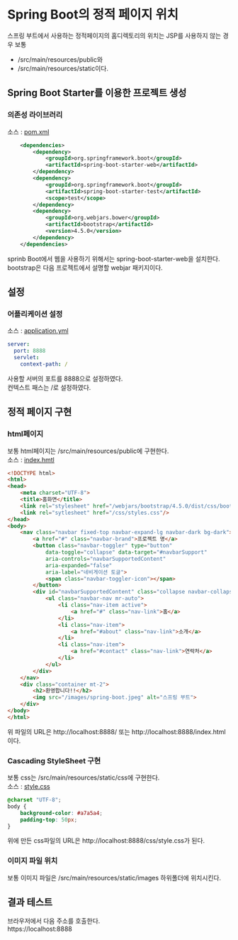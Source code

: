 # Spring Boot의 정적 페이지 위치
스프링 부트에서 사용하는 정적페이지의 홈디렉토리의 위치는 JSP를 사용하지 않는 경우 보통
-  /src/main/resources/public와 
-  /src/main/resources/static이다.

## Spring Boot Starter를 이용한 프로젝트 생성
### 의존성 라이브러리
소스 : [pom.xml](pom.xml)
```xml
	<dependencies>
		<dependency>
			<groupId>org.springframework.boot</groupId>
			<artifactId>spring-boot-starter-web</artifactId>
		</dependency>
		<dependency>
			<groupId>org.springframework.boot</groupId>
			<artifactId>spring-boot-starter-test</artifactId>
			<scope>test</scope>
		</dependency>
		<dependency>
			<groupId>org.webjars.bower</groupId>
			<artifactId>bootstrap</artifactId>
			<version>4.5.0</version>
		</dependency>
	</dependencies>
```
sprinb Boot에서 웹을 사용하기 위해서는 spring-boot-starter-web을 설치한다.  
bootstrap은 다음 프로젝트에서 설명할 webjar 패키지이다.

## 설정
### 어플리케이션 설정
소스 : [application.yml](src/main/resources/application.yml)  
```yml
server:
  port: 8888
  servlet:
    context-path: /
```
사용할 서버의 포트를 8888으로 설정하였다.  
컨텍스트 패스는 /로 설정하였다.

## 정적 페이지 구현
### html페이지
보통 html페이지는 /src/main/resources/public에 구현한다.  
소스 : [index.hmtl](src/main/resources/public/index.html)  
```html
<!DOCTYPE html>
<html>
<head>
	<meta charset="UTF-8">
	<title>홈화면</title>
	<link rel="stylesheet" href="/webjars/bootstrap/4.5.0/dist/css/bootstrap.css"/>
	<link rel="sytlesheet" href="/css/styles.css"/>	
</head>
<body>
	<nav class="navbar fixed-top navbar-expand-lg navbar-dark bg-dark">
		<a href="#" class="navbar-brand">프로젝트 명</a>
		<button class="navbar-toggler" type="button"
			data-toggle="collapse" data-target="#navbarSupport"
			aria-controls="navbarSupportedContent"
			aria-expanded="false"
			aria-label="네비게이션 토글">
			<span class="navbar-toggler-icon"></span>
		</button>
		<div id="navbarSupportedContent" class="collapse navbar-collapse">
			<ul class="navbar-nav mr-auto">
				<li class="nav-item active">
					<a href="#" class="nav-link">홈</a>
				</li>
				<li class="nav-item">
					<a href="#about" class="nav-link">소개</a>
				</li>
				<li class="nav-item">
					<a href="#contact" class="nav-link">연락처</a>
				</li>
			</ul>
		</div>
	</nav>
	<div class="container mt-2">
		<h2>환영합니다!!</h2>
		<img src="/images/spring-boot.jpeg" alt="스프링 부트">
	</div>
</body>
</html>
```
위 파일의 URL은 http://localhost:8888/ 또는 http://localhost:8888/index.html이다.
 
### Cascading StyleSheet 구현
보통 css는 /src/main/resources/static/css에 구현한다.  
소스 : [style.css](src/main/resources/static/css/style.css)  
```css
@charset "UTF-8";
body {
	background-color: #a7a5a4;
	padding-top: 50px;
}
```
위에 만든 css파일의 URL은 http://localhost:8888/css/style.css가 된다.

### 이미지 파일 위치
보통 이미지 파일은 /src/main/resources/static/images 하위폴더에 위치시킨다.

## 결과 테스트
브라우저에서 다음 주소를 호출한다.  
https://localhost:8888
 
